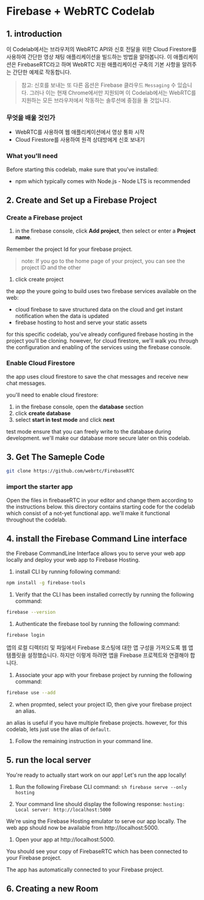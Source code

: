 # Firebase + WebRTC Codelab

## 1. introduction

이 Codelab에서는 브라우저의 WebRTC API와 신호 전달을 위한 Cloud Firestore를 사용하여 간단한 영상 채팅 애플리케이션을 빌드하는 방법을 알아봅니다.
이 애플리케이션은 FirebaseRTC라고 하며 WebRTC 지원 애플리케이션 구축의 기본 사항을 알려주는 간단한 예제로 작동합니다.

> 참고:
> 신호를 보내는 또 다른 옵션은 Firebase 클라우드 `Messaging` 수 있습니다. 그러나 이는 현재
> Chrome에서만 지원되며 이 Codelab에서는 WebRTC를 지원하는 모든 브라우저에서 작동하는
> 솔루션에 중점을 둘 것입니다.

### 무엇을 배울 것인가

- WebRTC를 사용하여 웹 애플리케이션에서 영상 통화 시작
- Cloud Firestore를 사용하여 원격 상대방에게 신호 보내기

### What you'll need

Before starting this codelab, make sure that you've installed:

- npm which typically comes with Node.js - Node LTS is recommended

## 2. Create and Set up a Firebase Project

### Create a Firebase project

1. in the firebase console, click **Add project**, then select or enter a **Project name**.

Remember the project Id for your firebase project.

> note:
> If you go to the home page of your project, you can see the project ID and the
> other

1. click create project

the app the youre going to build uses two firebase services available on the web:

- cloud firebase to save structured data on the cloud and get instant notification when the data is updated
- firebase hosting to host and serve your static assets

for this specific codelab, you've already configured firebase hosting in the project you'll be cloning. however, for cloud firestore, we'll walk you through the configuration and enabling of the services using the firebase console.

### Enable Cloud Firestore

the app uses cloud firestore to save the chat messages and receive new chat messages.

you'll need to enable cloud firestore:

1. in the firebase console, open the **database** section
2. click **create database**
3. select **start in test mode** and click **next**

test mode ensure that you can freely write to the database during development. we'll make our database more secure later on this codelab.

## 3. Get The Sameple Code

```bash
git clone https://github.com/webrtc/FirebaseRTC
```

### import the starter app

Open the files in firebaseRTC in your editor and change them according to the instructions below. this directory contains
starting code for the codelab which consist of a not-yet functional app. we'll make it functional throughout the codelab.

## 4. install the Firebase Command Line interface

the Firebase CommandLine Interface allows you to serve your web app locally and deploy your web app to Firebase Hosting.

1. install CLI by running following command:

```bash
npm install -g firebase-tools
```

1. Verify that the CLI has been installed correctly by running the following command:

```bash
firebase --version
```

1. Authenticate the firebase tool by running the following command:

```bash
firebase login
```

앱의 로컬 디렉터리 및 파일에서 Firebase 호스팅에 대한 앱 구성을 가져오도록 웹 앱 템플릿을 설정했습니다. 하지만 이렇게 하려면 앱을 Firebase 프로젝트와 연결해야 합니다.

1. Associate your app with your firebase project by running the following command:

```bash
firebase use --add
```

2. when propmted, select your project ID, then give your firebase project an alias.

an alias is useful if you have multiple firebase projects. however, for this codelab, lets just use the alias of `default`.

1. Follow the remaining instruction in your command line.

## 5. run the local server

You're ready to actually start work on our app! Let's run the app locally!

1. Run the following Firebase CLI command: `sh firebase serve --only hosting`

2. Your command line should display the following response: `hosting: Local server: http://localhost:5000`

We're using the Firebase Hosting emulator to serve our app locally. The web app should now be available from http://localhost:5000.

1. Open your app at http://localhost:5000.

You should see your copy of FirebaseRTC which has been connected to your Firebase project.

The app has automatically connected to your Firebase project.

## 6. Creating a new Room
